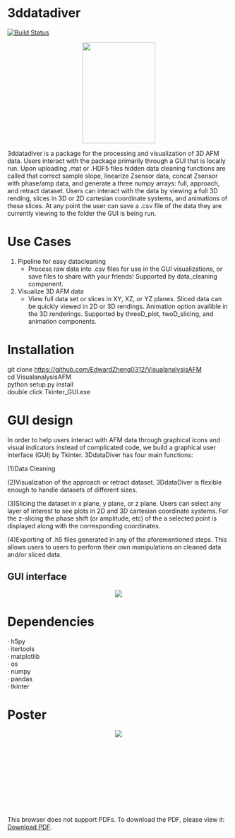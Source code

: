 # 3ddatadiver
[![Build Status](https://travis-ci.org/travis-ci/docs-travis-ci-com.svg?branch=master)](https://travis-ci.org/travis-ci/docs-travis-ci-com)
<p align="center">
<img src="https://raw.githubusercontent.com/EdwardZheng0312/VisualanalysisAFM/master/doc/deep-diver.png" width="165" height="229">
</p>
3ddatadiver is a package for the processing and visualization of 3D AFM data.  Users interact with the package primarily through
a GUI that is locally run.  Upon uploading .mat or .HDF5 files hidden data cleaning functions are called that correct sample slope,
linearize Zsensor data, concat Zsensor with phase/amp data, and generate a three numpy arrays: full, approach, and retract dataset.
Users can interact with the data by viewing a full 3D rending, slices in 3D or 2D cartesian coordinate systems, and animations of
these slices.  At any point the user can save a .csv file of the data they are currently viewing to the folder the GUI is being
run.

# Use Cases
1. Pipeline for easy datacleaning
	* Process raw data into .csv files for use in the GUI visualizations, or save files to share with your friends!  Supported
	by data_cleaning component.
2. Visualize 3D AFM data
	* View full data set or slices in XY, XZ, or YZ planes.  Sliced data can be quickly viewed in 2D or 3D rendings.  Animation
	option availible in the 3D renderings. Supported by threeD_plot, twoD_slicing, and  animation components.   
	
# Installation
git clone https://github.com/EdwardZheng0312/VisualanalysisAFM  <br />
cd VisualanalysisAFM <br /> 
python setup.py install <br />
double click Tkinter_GUI.exe

# GUI design
In  order to help users interact with AFM data  through graphical icons and visual indicators instead of complicated code, we build a graphical user interface (GUI) by Tkinter.
3DdataDiver has four main functions:

(1)Data Cleaning 

(2)Visualization of the approach or retract dataset.  3DdataDiver is flexible enough to handle datasets of different sizes. 

(3)Slicing the dataset in x plane, y plane, or z plane.  Users can select any layer of interest to see plots in 2D and 3D  cartesian coordinate systems. For the z-slicing the phase shift (or amplitude, etc) of the a selected point is displayed along with the corresponding coordinates.

(4)Exporting of .h5 files generated in any of the aforementioned steps.  This allows users to users to perform their own manipulations on cleaned data and/or sliced data.

## GUI interface
<p align="center">
<img src="https://github.com/EdwardZheng0312/3ddatadiver/blob/master/doc/GUI.PNG">
</p>

# Dependencies
· h5py<br />
· itertools<br />
· matplotlib<br />
· os<br />
· numpy<br />
· pandas<br />
· tkinter<br />

# Poster
<p align="center">
<img src="https://github.com/EdwardZheng0312/3ddatadiver/blob/master/doc/3DdataDiver_poster.png">
</p>

<object data="https://github.com/EdwardZheng0312/3ddatadiver/blob/master/doc/3DdataDiver_poster.pdf" type="application/pdf" width="700px" height="700px">
    <embed src="https://github.com/EdwardZheng0312/3ddatadiver/blob/master/doc/3DdataDiver_poster.pdf">
        <p>This browser does not support PDFs. To download the PDF, please view it: <a href="https://github.com/EdwardZheng0312/3ddatadiver/blob/master/doc/3DdataDiver_poster.pdf">Download PDF</a>.</p>
    </embed>
</object>
